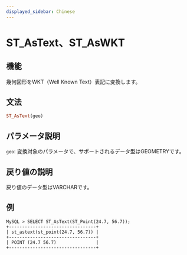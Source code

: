 ```yaml
---
displayed_sidebar: Chinese
---
```


# ST_AsText、ST_AsWKT

## 機能

幾何図形をWKT（Well Known Text）表記に変換します。

## 文法

```Haskell
ST_AsText(geo)
```

## パラメータ説明

`geo`: 変換対象のパラメータで、サポートされるデータ型はGEOMETRYです。

## 戻り値の説明

戻り値のデータ型はVARCHARです。

## 例

```Plain Text
MySQL > SELECT ST_AsText(ST_Point(24.7, 56.7));
+---------------------------------+
| st_astext(st_point(24.7, 56.7)) |
+---------------------------------+
| POINT (24.7 56.7)               |
+---------------------------------+
```
